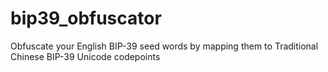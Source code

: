 # bip39_obfuscator
Obfuscate your English BIP-39 seed words by mapping them to Traditional Chinese BIP-39 Unicode codepoints
